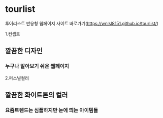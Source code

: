 # tourlist

투어리스트 반응형 웹페이지
사이트 바로가기(https://wnlsl8151.github.io/tourlist/)

1.컨셉트
## 깔끔한 디자인
### 누구나 알아보기 쉬운 웹페이지

2.퍼스널컬러
## 깔끔한 화이트톤의 컬러
### 요즘트렌드는 심플하지만 눈에 띄는 아이템들
